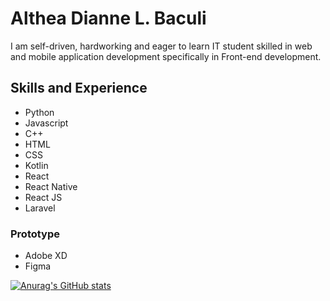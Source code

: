 # Althea Dianne L. Baculi

I am self-driven, hardworking and eager to learn IT student skilled in web and mobile application development specifically in Front-end development. 

## Skills and Experience
- Python
- Javascript
- C++
- HTML
- CSS
- Kotlin
- React
- React Native
- React JS
- Laravel
### Prototype
- Adobe XD
- Figma



[![Anurag's GitHub stats](https://github-readme-stats.vercel.app/api?username=adbaculi)](https://github.com/anuraghazra/github-readme-stats)

<!--
**adbaculi/adbaculi** is a ✨ _special_ ✨ repository because its `README.md` (this file) appears on your GitHub profile.

Here are some ideas to get you started:

- 🔭 I’m currently working on ...
- 🌱 I’m currently learning ...
- 👯 I’m looking to collaborate on ...
- 🤔 I’m looking for help with ...
- 💬 Ask me about ...
- 📫 How to reach me: ...
- 😄 Pronouns: ...
- ⚡ Fun fact: ...
-->
